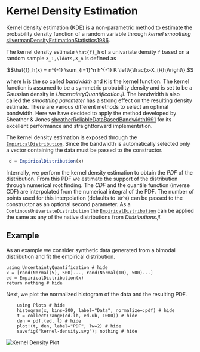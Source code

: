 # Kernel Density Estimation

Kernel density estimation (KDE) is a non-parametric method to estimate the probability density function of a random variable through *kernel smoothing* [silvermanDensityEstimationStatistics1986](@cite).

The kernel density estimate ``\hat{f}_h`` of a univariate density `f` based on a random sample ``X_1,\ldots,X_n`` is defined as

```math
\hat{f}_h(x) = n^{-1} \sum_{i=1}^n h^{-1} K \left\{\frac{x-X_i}{h}\right\},
```

where ``h`` is the so called *bandwidth* and ``K`` is the kernel function. The kernel function is assumed to be a symmetric probability density and is set to be a Gaussian density in *UncertaintyQuantification.jl*. The bandwidth ``h`` also called the *smoothing parameter* has a strong effect on the resulting density estimate. There are various different methods to select an optimal bandwidth. Here we have decided to apply the method developed by Sheather & Jones [sheatherReliableDataBasedBandwidth1991](@cite) for its excellent performance and straightforward implementation.

The kernel density estimation is exposed through the [`EmpiricalDistribution`](@ref). Since the bandwidth is automatically selected only a vector containing the data must be passed to the constructor.

```julia
 d = EmpiricalDistribution(x)
```

Internally, we perform the kernel density estimation to obtain the *PDF* of the distribution. From this PDF we estimate the support of the distribution through numerical root finding. The *CDF* and the quantile function (inverse CDF) are interpolated from the numerical integral of the PDF. The number of points used for this interpolation (defaults to ``10^4``) can be passed to the constructor as an optional second parameter. As a `ContinousUnivariateDistribution` the [`EmpiricalDistribution`](@ref) can be applied the same as any of the native distributions from *Distributions.jl*.

## Example

As an example we consider synthetic data generated from a bimodal distribution and fit the empirical distribution.

```@example kde
using UncertaintyQuantification # hide
x = [rand(Normal(5), 500)..., rand(Normal(10), 500)...]
ed = EmpiricalDistribution(x)
return nothing # hide
```

Next, we plot the normalized histogram of the data and the resulting PDF.

```@example kde
    using Plots # hide
    histogram(x, bins=200, label="Data", normalize=:pdf) # hide
    t = collect(range(ed.lb, ed.ub, 1000)) # hide
    den = pdf.(ed, t) # hide
    plot!(t, den, label="PDF", lw=2) # hide
    savefig("kernel-density.svg"); nothing # hide
```

![Kernel Density Plot](kernel-density.svg)
